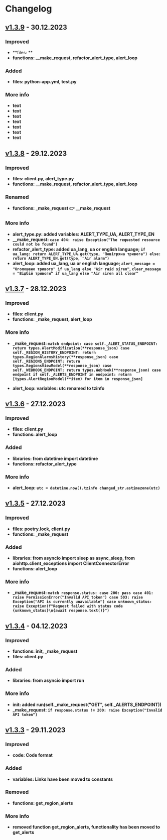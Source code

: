 # Changelog

## [v1.3.9](https://github.com/user-sspmynxdvb/ua_alarm/tree/80c41cf812ce527638dd9a9cc69569fae7757ea7) - 30.12.2023

### Improved
- **files: **
- **functions: __make_request, refactor_alert_type, alert_loop**

### Added
- **files: python-app.yml, test.py**

### More info
- **text**
- **text**
- **text**
- **text**
- **text**
- **text**
- **text**

## [v1.3.8](https://github.com/user-sspmynxdvb/ua_alarm/tree/7c4e03e055566b0af88a69de2f251750121727d4) - 29.12.2023

### Improved
- **files: client.py, alert_type.py**
- **functions: __make_request, refactor_alert_type, alert_loop**

### Renamed
- **functions: _make_request 👉 __make_request**

### More info
- **alert_type.py: added variables: ALERT_TYPE_UA, ALERT_TYPE_EN**
- **__make_request: `case 404: raise Exception("The requested resource could not be found")`**
- **refactor_alert_type: added ua_lang, ua or english language; `if ua_lang: return ALERT_TYPE_UA.get(type, "Повітряна тривога") else: return ALERT_TYPE_EN.get(type, "Air alarm")`**
- **alert_loop: added ua_lang, ua or english language; `alert_message = "Оголошено тривогу" if ua_lang else "Air raid siren"`, `clear_message = "Відбій тривоги" if ua_lang else "Air siren all clear"`**

## [v1.3.7](https://github.com/user-sspmynxdvb/ua_alarm/tree/f72518589bde2c6be55acec13c6c0535e6c836c0) - 28.12.2023

### Improved
- **files: client.py**
- **functions: _make_request, alert_loop**

### More info
- **_make_request: `match endpoint:
                    case self._ALERT_STATUS_ENDPOINT:
                        return types.AlertModification(**response_json)
                    case self._REGION_HISTORY_ENDPOINT:
                        return types.RegionAlarmsHistory(**response_json)
                    case self._REGIONS_ENDPOINT:
                        return types.RegionsViewModel(**response_json)
                    case self._WEBHOOK_ENDPOINT:
                        return types.WebHook(**response_json)
                    case endpoint if self._ALERTS_ENDPOINT in endpoint:
                        return [types.AlertRegionModel(**item) for item in response_json]`**

- **alert_loop: variables: utc renamed to tzinfo**

## [v1.3.6](https://github.com/user-sspmynxdvb/ua_alarm/tree/dafa5ab83878e4bc451d044c8c5385a756d85aaa) - 27.12.2023

### Improved
- **files: client.py**
- **functions: alert_loop**

### Added
- **libraries: from datetime import datetime**
- **functions: refactor_alert_type**

### More info
- **alert_loop: `utc = datetime.now().tzinfo
changed_str.astimezone(utc)`**


## [v1.3.5](https://github.com/user-sspmynxdvb/ua_alarm/tree/e2f9b29f3e26815305c0af7b782775f06bb1f52a) - 27.12.2023

### Improved
- **files: poetry.lock, client.py**
- **functions: _make_request**

### Added
- **libraries: from asyncio import sleep as async_sleep, from aiohttp.client_exceptions import ClientConnectorError**
- **functions: alert_loop**

### More info
- **_make_request: `match response.status:
                    case 200:
                        pass
                    case 401:
                        raise PermissionError("Invalid API token")
                    case 503:
                        raise Exception("API is currently unavailable")
                    case unknown_status:
                        raise Exception(f"Request failed with status code {unknown_status}\n{await response.text()}")`**


## [v1.3.4](https://github.com/user-sspmynxdvb/ua_alarm/tree/9c31e9a778af3e239ca153a40c42eeec91435bc1) - 04.12.2023

### Improved
- **functions: __init__, _make_request**
- **files: client.py**

### Added
- **libraries: from asyncio import run**

### More info
- **__init__: added run(self._make_request("GET", self._ALERTS_ENDPOINT))**
- **_make_request: `if response.status != 200: raise Exception("Invalid API token")`**


## [v1.3.3](https://github.com/user-sspmynxdvb/ua_alarm/tree/bb6e4f60d6362467e61cb3dd6b24b7d3beed668c) - 29.11.2023

### Improved
- **code: Code format**

### Added
- **variables: Links have been moved to constants**

### Removed
- **functions: get_region_alerts**

### More info
- **removed function get_region_alerts, functionality has been moved to get_alerts**
